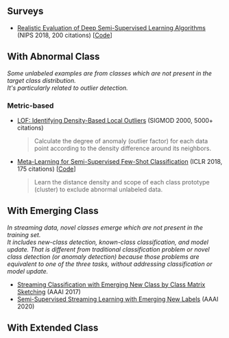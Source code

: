 ## Surveys
* [Realistic Evaluation of Deep Semi-Supervised Learning Algorithms](http://papers.nips.cc/paper/7585-realistic-evaluation-of-de) (NIPS 2018, 200 citations) [[Code](https://github.com/brain-research/realistic-ssl-evaluation
)]

## With Abnormal Class
_Some unlabeled examples are from classes which are not present in the target class distribution._  
_It's particularly related to outlier detection._

### Metric-based 
* [LOF: Identifying Density-Based Local Outliers](https://dl.acm.org/doi/abs/10.1145/342009.335388) (SIGMOD 2000, 5000+ citations)
  >  Calculate the degree of anomaly (outlier factor) for each data point according to the density difference around its neighbors.
* [Meta-Learning for Semi-Supervised Few-Shot Classification](https://arxiv.org/abs/1803.00676) (ICLR 2018, 175 citations) [[Code](https://github.com/renmengye/few-shot-ssl-public)]
  > Learn the distance density and scope of each class prototype (cluster) to exclude abnormal unlabeled data.
  
## With Emerging Class 
_In streaming data, novel classes emerge which are not present in the training set._  
_It includes new-class detection, known-class classification, and model update. That is different from traditional classification problem or novel class detection (or anomaly detection) because those problems are equivalent to one of the three tasks,
without addressing classification or model update._

* [Streaming Classification with Emerging New Class by Class Matrix Sketching](https://www.aaai.org/ocs/index.php/AAAI/AAAI17/paper/view/14514/14419) (AAAI 2017)
* [Semi-Supervised Streaming Learning with Emerging New Labels](https://www.aaai.org/Papers/AAAI/2020GB/AAAI-ZhuY.4960.pdf) (AAAI 2020)

## With Extended Class


